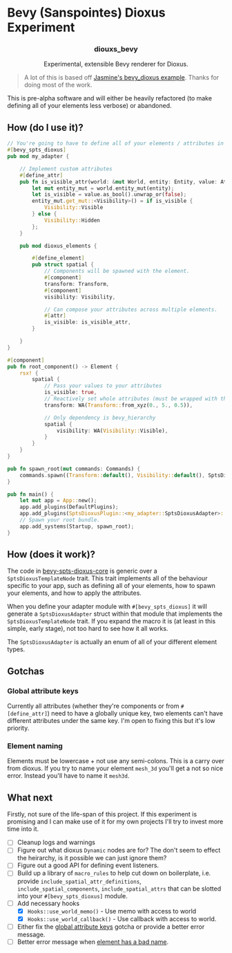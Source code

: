 # Bevy (Sanspointes) Dioxus Experiment

<div align="center">
  <h3 align="center">diouxs_bevy</h3>

  <p align="center">
    Experimental, extensible Bevy renderer for Dioxus.
  </p>
</div>

> A lot of this is based off [Jasmine's bevy_dioxus example](https://github.com/JMS55/bevy_dioxus/). Thanks
> for doing most of the work.

This is pre-alpha software and will either be heavily refactored (to make defining all of your elements less verbose) or abandoned.

## How (do I use it)?

```rust
// You're going to have to define all of your elements / attributes in here.
#[bevy_spts_dioxus]
pub mod my_adapter {

    // Implement custom attributes
    #[define_attr]
    pub fn is_visible_attr(world: &mut World, entity: Entity, value: AttributeValue) {
        let mut entity_mut = world.entity_mut(entity);
        let is_visible = value.as_bool().unwrap_or(false);
        entity_mut.get_mut::<Visibility>() = if is_visible {
            Visibility::Visible
        } else {
            Visibility::Hidden
        };
    }

    pub mod dioxus_elements {

        #[define_element]
        pub struct spatial {
            // Components will be spawned with the element.
            #[component]
            transform: Transform,
            #[component]
            visibility: Visibility,

            // Can compose your attributes across multiple elements.
            #[attr]
            is_visible: is_visible_attr,
        }

    }
}

#[component]
pub fn root_component() -> Element {
    rsx! {
        spatial {
            // Pass your values to your attributes
            is_visible: true,
            // Reactively set whole attributes (must be wrapped with the WA, WrappedAttribute, struct)
            transform: WA(Transform::from_xyz(0., 5., 0.5)),

            // Only dependency is bevy_hierarchy
            spatial {
                visibility: WA(Visibility::Visible),
            }
        }
    }
}

pub fn spawn_root(mut commands: Commands) {
    commands.spawn((Transform::default(), Visibility::default(), SptsDioxusRootComponent(root)));
}

pub fn main() {
    let mut app = App::new();
    app.add_plugins(DefaultPlugins);
    app.add_plugins(SptsDioxusPlugin::<my_adapter::SptsDioxusAdapter>::default());
    // Spawn your root bundle.
    app.add_systems(Startup, spawn_root);
}

```

## How (does it work)?

The code in [bevy-spts-dioxus-core](./bevy-spts-dioxus-core/) is generic over a
`SptsDioxusTemplateNode` trait. This trait implements all of the
behaviour specific to your app, such as defining all of your elements,
how to spawn your elements, and how to apply the attributes.

When you define your adapter module with `#[bevy_spts_dioxus]` it will generate
a `SptsDioxusAdapter` struct within that module that implements the `SptsDioxusTemplateNode`
trait. If you expand the macro it is (at least in this simple, early stage),
not too hard to see how it all works.

The `SptsDioxusAdapter` is actually an enum of all of your different element types.

## Gotchas

### Global attribute keys

Currently all attributes (whether they're components or from `#[define_attr]`)
need to have a globally unique key, two elements can't have different attributes
under the same key. I'm open to fixing this but it's low priority.

### Element naming

Elements must be lowercase + not use any semi-colons. This is a carry over from dioxus.
If you try to name your element `mesh_3d` you'll get a not so nice error. Instead you'll
have to name it `mesh3d`.

## What next

Firstly, not sure of the life-span of this project. If this experiment is promising and I can make use of it
for my own projects I'll try to invest more time into it.

- [ ] Cleanup logs and warnings
- [ ] Figure out what dioxus `Dynamic` nodes are for? The don't seem to effect the heirarchy, is it possible we can just ignore them?
- [ ] Figure out a good API for defining event listeners.
- [ ] Build up a library of `macro_rules` to help cut down on boilerplate, i.e. provide `include_spatial_attr_definitions`, `include_spatial_components`, `include_spatial_attrs` that can be slotted into your `#[bevy_spts_dioxus]` module.
- [ ] Add necessary hooks
  - [x] `Hooks::use_world_memo()` - Use memo with access to world
  - [x] `Hooks::use_world_callback()` - Use callback with access to world.
- [ ] Either fix the [global attribute keys](#global-attribute-keys) gotcha or provide a better error message.
- [ ] Better error message when [element has a bad name](#element-naming).
